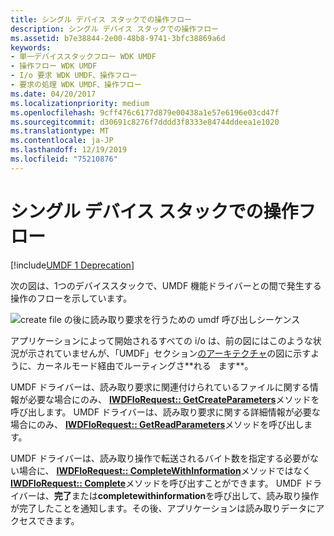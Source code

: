 ```yaml
---
title: シングル デバイス スタックでの操作フロー
description: シングル デバイス スタックでの操作フロー
ms.assetid: b7e38844-2e00-48b8-9741-3bfc38869a6d
keywords:
- 単一デバイススタックフロー WDK UMDF
- 操作フロー WDK UMDF
- I/o 要求 WDK UMDF、操作フロー
- 要求の処理 WDK UMDF、操作フロー
ms.date: 04/20/2017
ms.localizationpriority: medium
ms.openlocfilehash: 9cff476c6177d879e00438a1e57e6196e03cd47f
ms.sourcegitcommit: d30691c8276f7dddd3f8333e84744ddeea1e1020
ms.translationtype: MT
ms.contentlocale: ja-JP
ms.lasthandoff: 12/19/2019
ms.locfileid: "75210876"
---
```

# <a name="operation-flow-with-single-device-stack"></a>シングル デバイス スタックでの操作フロー


[!include[UMDF 1 Deprecation](../includes/umdf-1-deprecation.md)]

次の図は、1つのデバイススタックで、UMDF 機能ドライバーとの間で発生する操作のフローを示しています。

![create file の後に読み取り要求を行うための umdf 呼び出しシーケンス](images/umdfflow.gif)

アプリケーションによって開始されるすべての i/o は、前の図にはこのような状況が示されていませんが、「UMDF」セクション[のアーキテクチャ](https://docs.microsoft.com/previous-versions/ff554461(v=vs.85))の図に示すように、カーネルモード経由でルーティングさ**れる   ます**。

 

UMDF ドライバーは、読み取り要求に関連付けられているファイルに関する情報が必要な場合にのみ、 [**IWDFIoRequest:: GetCreateParameters**](https://docs.microsoft.com/windows-hardware/drivers/ddi/wudfddi/nf-wudfddi-iwdfiorequest-getcreateparameters)メソッドを呼び出します。 UMDF ドライバーは、読み取り要求に関する詳細情報が必要な場合にのみ、 [**IWDFIoRequest:: GetReadParameters**](https://docs.microsoft.com/windows-hardware/drivers/ddi/wudfddi/nf-wudfddi-iwdfiorequest-getreadparameters)メソッドを呼び出します。

UMDF ドライバーは、読み取り操作で転送されるバイト数を指定する必要がない場合に、 [**IWDFIoRequest:: CompleteWithInformation**](https://docs.microsoft.com/windows-hardware/drivers/ddi/wudfddi/nf-wudfddi-iwdfiorequest-completewithinformation)メソッドではなく[**IWDFIoRequest:: Complete**](https://docs.microsoft.com/windows-hardware/drivers/ddi/wudfddi/nf-wudfddi-iwdfiorequest-complete)メソッドを呼び出すことができます。 UMDF ドライバーは、**完了**または**completewithinformation**を呼び出して、読み取り操作が完了したことを通知します。その後、アプリケーションは読み取りデータにアクセスできます。

 

 





